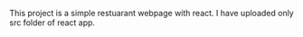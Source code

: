 This project is a simple restuarant webpage with react. I have uploaded only src folder of react app.
